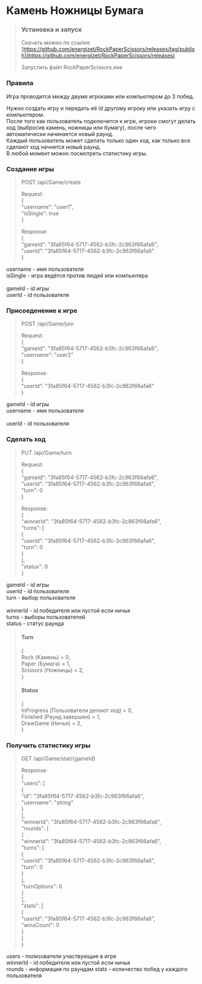 ﻿# Камень Ножницы Бумага

> ### Установка и запуск
> Скачать можно по ссылке [https://github.com/energizet/RockPaperScissors/releases/tag/publish](https://github.com/energizet/RockPaperScissors/releases)
> 
> Запустить файл RockPaperScissors.exe

### Правила

Игра проводится между двумя игроками или компьютером до 3 побед.

Нужно создать игру и передать её id другому игроку или указать игру с компьютером.\
После того как пользователь подключится к игре, игроки смогут делать ход (выбросив камень, ножницы или бумагу), после чего автоматически начинается новый раунд.\
Каждый пользователь может сделать только один ход, как только все сделают ход начнется новый раунд.\
В любой момент можно посмотреть статистику игры.


### Создание игры
> POST /api/Game/create
> 
> Request:\
> {\
>   "username": "user1",\
>   "isSingle": true\
> }
> 
> Response:\
> {\
>   "gameId": "3fa85f64-5717-4562-b3fc-2c963f66afa6",\
>   "userId": "3fa85f64-5717-4562-b3fc-2c963f66afa6"\
> }

username - имя пользователя\
isSingle - игра ведётся против людей или компьютера\
\
gameId - id игры\
userId - id пользователя

### Присоеденение к игре
> POST /api/Game/join
> 
> Request:\
> {\
>   "gameId": "3fa85f64-5717-4562-b3fc-2c963f66afa6",\
>   "username": "user2"\
> }
> 
> Response:\
> {\
>   "userId": "3fa85f64-5717-4562-b3fc-2c963f66afa6"\
> }

gameId - id игры\
username - имя пользователя\
\
userId - id пользователя

### Сделать ход
> PUT /api/Game/turn
> 
> Request:\
> {\
>   "gameId": "3fa85f64-5717-4562-b3fc-2c963f66afa6",\
>   "userId": "3fa85f64-5717-4562-b3fc-2c963f66afa6",\
>   "turn": 0\
> }
> 
> Response:\
> {\
> "winnerId": "3fa85f64-5717-4562-b3fc-2c963f66afa6",\
> "turns": [\
> {\
> "userId": "3fa85f64-5717-4562-b3fc-2c963f66afa6",\
> "turn": 0\
> }\
> ],\
> "status": 0\
> }

gameId - id игры\
userId - id пользователя\
turn - выбор пользователя\
\
winnerId - id победителя или пустой если ничья\
turns - выборы пользователей\
status - статус раунда

> #### Turn
> 
> {\
> Rock (Камень) = 0,\
> Paper (Бумага) = 1,\
> Scissors (Ножницы) = 2,\
> }
> 
> #### Status
> 
> {\
> InProgress (Пользователи делают ход) = 0,\
> Finished (Раунд завершен) = 1,\
> DrawGame (Ничья) = 2,\
> }

### Получить статистику игры
> GET /api/Game/stat/{gameId}
> 
> Response:\
> {\
> "users": [\
> {\
> "id": "3fa85f64-5717-4562-b3fc-2c963f66afa6",\
> "username": "string"\
> }\
> ],\
> "winnerId": "3fa85f64-5717-4562-b3fc-2c963f66afa6",\
> "rounds": [\
> {\
> "winnerId": "3fa85f64-5717-4562-b3fc-2c963f66afa6",\
> "turns": [\
> {\
> "userId": "3fa85f64-5717-4562-b3fc-2c963f66afa6",\
> "turn": 0\
> }\
> ],\
> "turnOptions": 0\
> }\
> ],\
> "stats": [\
> {\
> "userId": "3fa85f64-5717-4562-b3fc-2c963f66afa6",\
> "winsCount": 0\
> }\
> ]\
> }

users - полизователи участвующие в игре\
winnerId - id победителя или пустой если ничья\
rounds - информация по раундам
stats - количество побед у каждого пользователя
